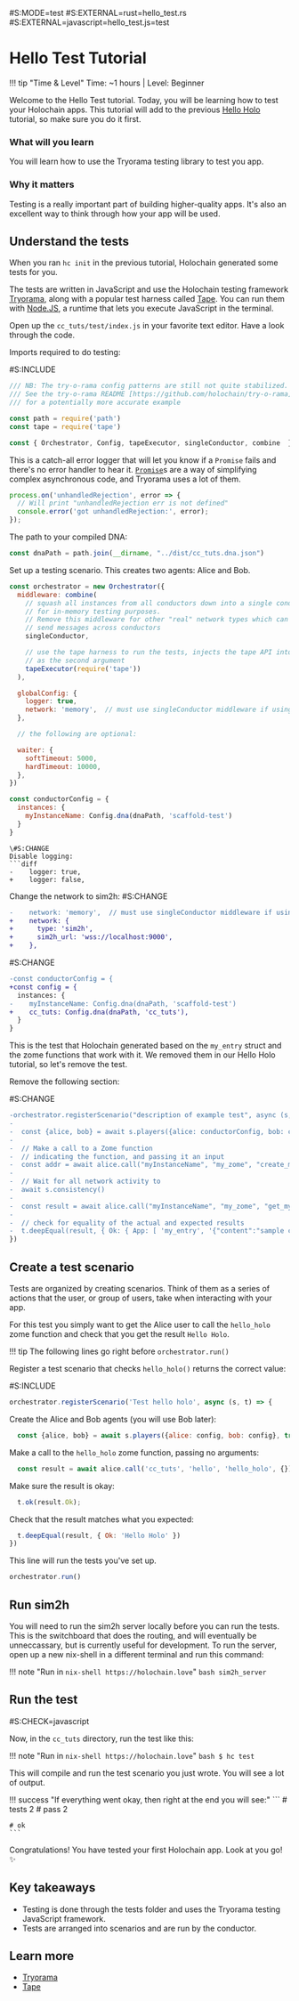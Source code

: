\#S:MODE=test
\#S:EXTERNAL=rust=hello_test.rs
\#S:EXTERNAL=javascript=hello_test.js=test
# Hello Test Tutorial

!!! tip "Time & Level"
    Time: ~1 hours | Level: Beginner

Welcome to the Hello Test tutorial. Today, you will be learning how to test your Holochain apps. This tutorial will add to the previous [Hello Holo](../hello_holo) tutorial, so make sure you do it first.

### What will you learn
You will learn how to use the Tryorama testing library to test you app.

### Why it matters
Testing is a really important part of building higher-quality apps. It's also an excellent way to think through how your app will be used.


## Understand the tests

When you ran `hc init` in the previous tutorial, Holochain generated some tests for you.

The tests are written in JavaScript and use the Holochain testing framework [Tryorama](https://github.com/holochain/try-o-rama), along with a popular test harness called [Tape](https://github.com/substack/tape). You can run them with [Node.JS](https://nodejs.org/en/), a runtime that lets you execute JavaScript in the terminal.

Open up the `cc_tuts/test/index.js` in your favorite text editor. Have a look through the code.

Imports required to do testing:

\#S:INCLUDE
```javascript
/// NB: The try-o-rama config patterns are still not quite stabilized.
/// See the try-o-rama README [https://github.com/holochain/try-o-rama]
/// for a potentially more accurate example

const path = require('path')
const tape = require('tape')

const { Orchestrator, Config, tapeExecutor, singleConductor, combine  } = require('@holochain/tryorama')

```

This is a catch-all error logger that will let you know if a `Promise` fails and there's no error handler to hear it. [`Promise`](https://developer.mozilla.org/en-US/docs/Web/JavaScript/Reference/Global_Objects/Promise)s are a way of simplifying complex asynchronous code, and Tryorama uses a lot of them.

```javascript
process.on('unhandledRejection', error => {
  // Will print "unhandledRejection err is not defined"
  console.error('got unhandledRejection:', error);
});

```

The path to your compiled DNA:

```javascript
const dnaPath = path.join(__dirname, "../dist/cc_tuts.dna.json")

```

Set up a testing scenario.
This creates two agents: Alice and Bob.


```javascript
const orchestrator = new Orchestrator({
  middleware: combine(
    // squash all instances from all conductors down into a single conductor,
    // for in-memory testing purposes.
    // Remove this middleware for other "real" network types which can actually
    // send messages across conductors
    singleConductor,

    // use the tape harness to run the tests, injects the tape API into each scenario
    // as the second argument
    tapeExecutor(require('tape'))
  ),

  globalConfig: {
    logger: true,
    network: 'memory',  // must use singleConductor middleware if using in-memory network
  },

  // the following are optional:

  waiter: {
    softTimeout: 5000,
    hardTimeout: 10000,
  },
})

const conductorConfig = {
  instances: {
    myInstanceName: Config.dna(dnaPath, 'scaffold-test')
  }
}
```


```
\#S:CHANGE
Disable logging:
```diff
-    logger: true,
+    logger: false,
```
Change the network to sim2h:
\#S:CHANGE
```diff
-    network: 'memory',  // must use singleConductor middleware if using in-memory network
+    network: {
+      type: 'sim2h',
+      sim2h_url: 'wss://localhost:9000',
+    },
```

\#S:CHANGE
```diff
-const conductorConfig = {
+const config = {
  instances: {
-    myInstanceName: Config.dna(dnaPath, 'scaffold-test')
+    cc_tuts: Config.dna(dnaPath, 'cc_tuts'),
  }
}
```
This is the test that Holochain generated based on the `my_entry` struct and the zome functions that work with it. We removed them in our Hello Holo tutorial, so let's remove the test.

Remove the following section:

\#S:CHANGE
```diff
-orchestrator.registerScenario("description of example test", async (s, t) => {
-
-  const {alice, bob} = await s.players({alice: conductorConfig, bob: conductorConfig})
-
-  // Make a call to a Zome function
-  // indicating the function, and passing it an input
-  const addr = await alice.call("myInstanceName", "my_zome", "create_my_entry", {"entry" : {"content":"sample content"}})
-
-  // Wait for all network activity to
-  await s.consistency()
-
-  const result = await alice.call("myInstanceName", "my_zome", "get_my_entry", {"address": addr.Ok})
-
-  // check for equality of the actual and expected results
-  t.deepEqual(result, { Ok: { App: [ 'my_entry', '{"content":"sample content"}' ] } })
})
```


## Create a test scenario

Tests are organized by creating scenarios. Think of them as a series of actions that the user, or group of users, take when interacting with your app.

For this test you simply want to get the Alice user to call the `hello_holo` zome function and check that you get the result `Hello Holo`.

!!! tip 
    The following lines go right before `orchestrator.run()`


Register a test scenario that checks `hello_holo()` returns the correct value:

\#S:INCLUDE
```javascript
orchestrator.registerScenario('Test hello holo', async (s, t) => {
```
Create the Alice and Bob agents (you will use Bob later):
```javascript
  const {alice, bob} = await s.players({alice: config, bob: config}, true);
```
Make a call to the `hello_holo` zome function, passing no arguments:
```javascript
  const result = await alice.call('cc_tuts', 'hello', 'hello_holo', {});
```

Make sure the result is okay:

```javascript
  t.ok(result.Ok);
```

Check that the result matches what you expected:

```javascript
  t.deepEqual(result, { Ok: 'Hello Holo' })
})
```

This line will run the tests you've set up.

```javascript
orchestrator.run()
```
## Run sim2h
You will need to run the sim2h server locally before you can run the tests.
This is the switchboard that does the routing, and will eventually be unneccassary, but is currently useful for development.
To run the server, open up a new nix-shell in a different terminal and run this command:


!!! note "Run in `nix-shell https://holochain.love`"
    ```bash
    sim2h_server
    ```

## Run the test

\#S:CHECK=javascript

Now, in the `cc_tuts` directory, run the test like this:

!!! note "Run in `nix-shell https://holochain.love`"
    ```bash
    $ hc test
    ```

This will compile and run the test scenario you just wrote. You will see a lot of output. 

!!! success "If everything went okay, then right at the end you will see:"
    ```
    # tests 2
    # pass  2

    # ok
    ```

Congratulations! You have tested your first Holochain app. Look at you go! :sparkles: 

## Key takeaways
- Testing is done through the tests folder and uses the Tryorama testing JavaScript framework.
- Tests are arranged into scenarios and are run by the conductor.

## Learn more
- [Tryorama](https://github.com/holochain/try-o-rama)
- [Tape](https://github.com/substack/tape)
